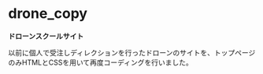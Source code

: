 # drone_copy
**ドローンスクールサイト**
<p>以前に個人で受注しディレクションを行ったドローンのサイトを、トップページのみHTMLとCSSを用いて再度コーディングを行いました。</p>

